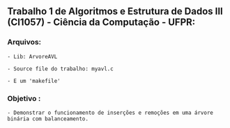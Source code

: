 ## Trabalho 1 de Algoritmos e Estrutura de Dados III (CI1057) - Ciência da Computação - UFPR:
### Arquivos:

    - Lib: ArvoreAVL
        
    - Source file do trabalho: myavl.c
        
    - E um 'makefile'
  
### Objetivo :
    - Demonstrar o funcionamento de inserções e remoções em uma árvore binária com balanceamento.